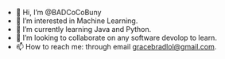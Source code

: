 - 👋 Hi, I’m @BADCoCoBuny
- 👀 I’m interested in Machine Learning.
- 🌱 I’m currently learning Java and Python.
- 💞️ I’m looking to collaborate on any software devolop to learn.
- 📫 How to reach me: through email gracebradlol@gmail.com.

<!---
BADCoCoBuny/BADCoCoBuny is a ✨ special ✨ repository because its `README.md` (this file) appears on your GitHub profile.
You can click the Preview link to take a look at your changes.
--->
